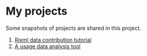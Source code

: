 # My projects

Some snapshots of projects are shared in this project.

1. [Rixml data contribution tutorial](https://github.com/angang0123/my_project/tree/main/Rixml)
2. [A usage data analysis tool](https://github.com/angang0123/my_project/tree/main/Usage)
